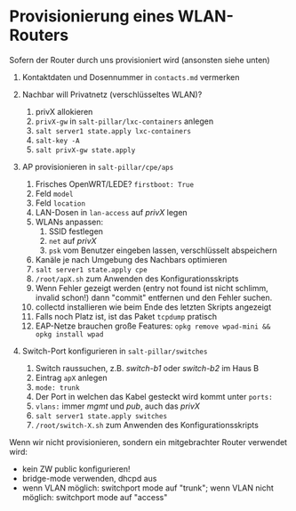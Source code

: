 # Provisionierung eines WLAN-Routers

Sofern der Router durch uns provisioniert wird (ansonsten siehe unten)

1. Kontaktdaten und Dosennummer in `contacts.md` vermerken
2. Nachbar will Privatnetz (verschlüsseltes WLAN)?

   1. privX allokieren
   2. `privX-gw` in `salt-pillar/lxc-containers` anlegen
   3. `salt server1 state.apply lxc-containers`
   4. `salt-key -A`
   5. `salt privX-gw state.apply`

3. AP provisionieren in `salt-pillar/cpe/aps`

    1. Frisches OpenWRT/LEDE? `firstboot: True`
    2. Feld `model`
    3. Feld `location`
    4. LAN-Dosen in `lan-access` auf *privX* legen
    5. WLANs anpassen:
        1. SSID festlegen
        2. `net` auf *privX*
        3. `psk` vom Benutzer eingeben lassen, verschlüsselt
           abspeichern
    6. Kanäle je nach Umgebung des Nachbars optimieren
    7. `salt server1 state.apply cpe`
    8. `/root/apX.sh` zum Anwenden des Konfigurationsskripts
    9. Wenn Fehler gezeigt werden (entry not found ist nicht schlimm, invalid schon!) dann "commit" entfernen und den Fehler suchen.
    10. collectd installieren wie beim Ende des letzten Skripts angezeigt
    11. Falls noch Platz ist, ist das Paket `tcpdump` pratisch
    12. EAP-Netze brauchen große Features: `opkg remove wpad-mini && opkg install wpad`

4. Switch-Port konfigurieren in `salt-pillar/switches`

    1. Switch raussuchen, z.B. *switch-b1* oder *switch-b2* im Haus B
    2. Eintrag `apX` anlegen
    3. `mode: trunk`
    4. Der Port in welchen das Kabel gesteckt wird kommt unter `ports:`
    5. `vlans:` immer *mgmt* und *pub*, auch das *privX*
    6. `salt server1 state.apply switches`
    7. `/root/switch-X.sh` zum Anwenden des Konfigurationsskripts

Wenn wir nicht provisionieren, sondern ein mitgebrachter Router verwendet wird:
* kein ZW public konfigurieren!
* bridge-mode verwenden, dhcpd aus
* wenn VLAN möglich: switchport mode auf "trunk"; wenn VLAN nicht möglich: switchport mode auf "access"
